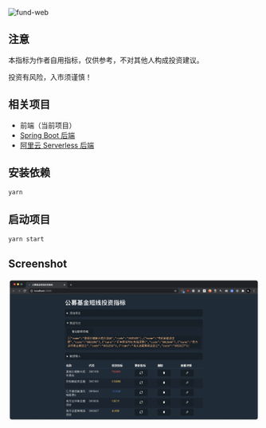 ![fund-web](https://socialify.git.ci/jerryshell/fund-web/image?description=1&font=Inter&forks=1&issues=1&language=1&owner=1&pattern=Brick%20Wall&pulls=1&stargazers=1&theme=Dark)

## 注意

本指标为作者自用指标，仅供参考，不对其他人构成投资建议。

投资有风险，入市须谨慎！

## 相关项目

* 前端（当前项目）
* [Spring Boot 后端](https://github.com/jerryshell/fund-server)
* [阿里云 Serverless 后端](https://github.com/jerryshell/fund-serverless-aliyun)

## 安装依赖

```bash
yarn
```

## 启动项目

```bash
yarn start
```

## Screenshot

![screenshot](screenshot/screenshot.png)
